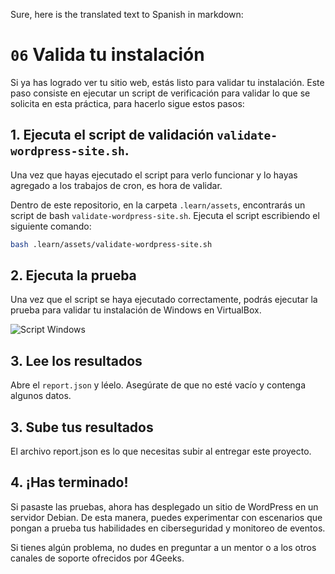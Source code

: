 Sure, here is the translated text to Spanish in markdown:

# `06` Valida tu instalación

Si ya has logrado ver tu sitio web, estás listo para validar tu instalación. Este paso consiste en ejecutar un script de verificación para validar lo que se solicita en esta práctica, para hacerlo sigue estos pasos:

## 1. Ejecuta el script de validación `validate-wordpress-site.sh`.

Una vez que hayas ejecutado el script para verlo funcionar y lo hayas agregado a los trabajos de cron, es hora de validar.

Dentro de este repositorio, en la carpeta `.learn/assets`, encontrarás un script de bash `validate-wordpress-site.sh`. Ejecuta el script escribiendo el siguiente comando:

```bash
bash .learn/assets/validate-wordpress-site.sh
```

## 2. Ejecuta la prueba

Una vez que el script se haya ejecutado correctamente, podrás ejecutar la prueba para validar tu instalación de Windows en VirtualBox.

![Script Windows](https://raw.githubusercontent.com/breatheco-de/deploying-wordpress-debian/master/.learn/assets/script-test.png)

## 3. Lee los resultados

Abre el `report.json` y léelo. Asegúrate de que no esté vacío y contenga algunos datos.

## 3. Sube tus resultados

El archivo report.json es lo que necesitas subir al entregar este proyecto.

## 4. ¡Has terminado!

Si pasaste las pruebas, ahora has desplegado un sitio de WordPress en un servidor Debian. De esta manera, puedes experimentar con escenarios que pongan a prueba tus habilidades en ciberseguridad y monitoreo de eventos.

Si tienes algún problema, no dudes en preguntar a un mentor o a los otros canales de soporte ofrecidos por 4Geeks.
